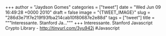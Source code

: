 
+++
author = "Jaydson Gomes"
categories = ["tweet"]
date = "Wed Jun 09 16:49:28 +0000 2010"
draft = false
image = "{TWEET_IMAGE}"
slug = "286d3e71f7e219f93fba214cab10f80687e2e88d"
tags = ["tweet"]
title = """Interessante. Stanford Ja..."""
+++
Interessante. Stanford Javascript Crypto Library - http://tinyurl.com/3yu942j #Javascript
